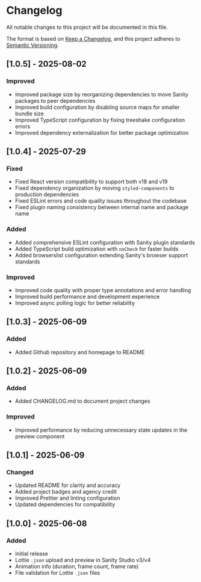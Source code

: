 # Changelog

All notable changes to this project will be documented in this file.

The format is based on [Keep a Changelog](https://keepachangelog.com/en/1.0.0/), and this project adheres to [Semantic Versioning](https://semver.org/spec/v2.0.0.html).

## [1.0.5] - 2025-08-02

### Improved

- Improved package size by reorganizing dependencies to move Sanity packages to peer dependencies
- Improved build configuration by disabling source maps for smaller bundle size
- Improved TypeScript configuration by fixing treeshake configuration errors
- Improved dependency externalization for better package optimization

## [1.0.4] - 2025-07-29

### Fixed

- Fixed React version compatibility to support both v18 and v19
- Fixed dependency organization by moving `styled-components` to production dependencies
- Fixed ESLint errors and code quality issues throughout the codebase
- Fixed plugin naming consistency between internal name and package name

### Added

- Added comprehensive ESLint configuration with Sanity plugin standards
- Added TypeScript build optimization with `noCheck` for faster builds
- Added browserslist configuration extending Sanity's browser support standards

### Improved

- Improved code quality with proper type annotations and error handling
- Improved build performance and development experience
- Improved async polling logic for better reliability

## [1.0.3] - 2025-06-09

### Added

- Added Github repository and homepage to README

## [1.0.2] - 2025-06-09

### Added

- Added CHANGELOG.md to document project changes

### Improved

- Improved performance by reducing unnecessary state updates in the preview component

## [1.0.1] - 2025-06-09

### Changed

- Updated README for clarity and accuracy
- Added project badges and agency credit
- Improved Prettier and linting configuration
- Updated dependencies for compatibility

## [1.0.0] - 2025-06-08

### Added

- Initial release
- Lottie `.json` upload and preview in Sanity Studio v3/v4
- Animation info (duration, frame count, frame rate)
- File validation for Lottie `.json` files
